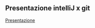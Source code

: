 ## Presentazione intelliJ x git 
[Presentazione](https://www.figma.com/deck/OIS1cTmIUhMe6BLU618u3j/intelliJ-x-git?node-id=1-36&t=A2L6VvBKw972aolf-1)

